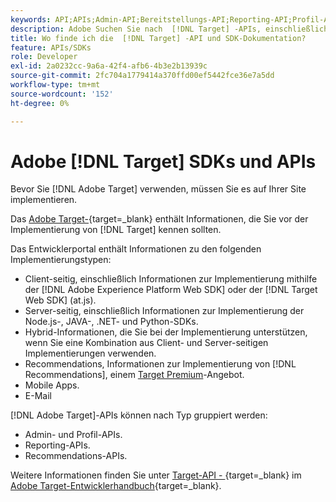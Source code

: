 ```yaml
---
keywords: API;APIs;Admin-API;Bereitstellungs-API;Reporting-API;Profil-API
description: Adobe Suchen Sie nach  [!DNL Target] -APIs, einschließlich der Admin-, Bereitstellungs-, Reporting- und Profil-APIs.
title: Wo finde ich die  [!DNL Target] -API und SDK-Dokumentation?
feature: APIs/SDKs
role: Developer
exl-id: 2a0232cc-9a6a-42f4-afb6-4b3e2b13939c
source-git-commit: 2fc704a1779414a370ffd00ef5442fce36e7a5dd
workflow-type: tm+mt
source-wordcount: '152'
ht-degree: 0%

---
```


# Adobe [!DNL Target] SDKs und APIs

Bevor Sie [!DNL Adobe Target] verwenden, müssen Sie es auf Ihrer Site implementieren.

Das [Adobe Target-](https://experienceleague.adobe.com/docs/target-dev/developer/overview.html?lang=de){target=_blank} enthält Informationen, die Sie vor der Implementierung von [!DNL Target] kennen sollten.

Das Entwicklerportal enthält Informationen zu den folgenden Implementierungstypen:

* Client-seitig, einschließlich Informationen zur Implementierung mithilfe der [!DNL Adobe Experience Platform Web SDK] oder der [!DNL Target Web SDK] (at.js).
* Server-seitig, einschließlich Informationen zur Implementierung der Node.js-, JAVA-, .NET- und Python-SDKs.
* Hybrid-Informationen, die Sie bei der Implementierung unterstützen, wenn Sie eine Kombination aus Client- und Server-seitigen Implementierungen verwenden.
* Recommendations, Informationen zur Implementierung von [!DNL Recommendations], einem [Target Premium](/help/main/c-intro/intro.md#premium)-Angebot.
* Mobile Apps.
* E-Mail

[!DNL Adobe Target]-APIs können nach Typ gruppiert werden:

* Admin- und Profil-APIs.
* Reporting-APIs.
* Recommendations-APIs.

Weitere Informationen finden Sie unter [Target-API - ](https://experienceleague.adobe.com/docs/target-dev/developer/implementation/before-implement/considerations-before-you-implement-target.html?lang=de){target=_blank} im [Adobe Target-Entwicklerhandbuch](https://experienceleague.adobe.com/docs/target-dev/developer/overview.html?lang=de){target=_blank}.
